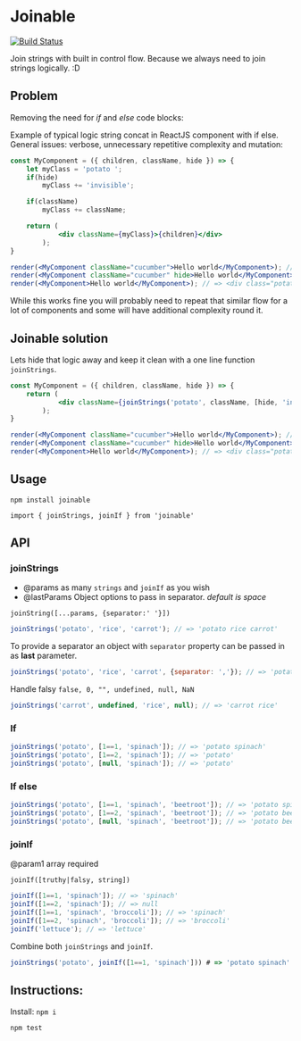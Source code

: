 # Joinable

[![Build Status](https://travis-ci.org/rkotze/joinable.svg?branch=master)](https://travis-ci.org/rkotze/joinable)

Join strings with built in control flow. Because we always need to join strings logically. :D

## Problem

Removing the need for _if_ and _else_ code blocks:

Example of typical logic string concat in ReactJS component with if else. General issues: verbose, unnecessary repetitive complexity and mutation:

```jsx
const MyComponent = ({ children, className, hide }) => {
	let myClass = 'potato ';
	if(hide)
		myClass += 'invisible';

	if(className)
		myClass += className;

	return (
			<div className={myClass}>{children}</div>
		);
}

render(<MyComponent className="cucumber">Hello world</MyComponent>); // => <div class="potato cucumber">Hello world</div>
render(<MyComponent className="cucumber" hide>Hello world</MyComponent>); // => <div class="potato invisible cucumber">Hello world</div>
render(<MyComponent>Hello world</MyComponent>); // => <div class="potato undefined">Hello world</div>
```

While this works fine you will probably need to repeat that similar flow for a lot of components and some will have additional complexity round it.

## Joinable solution

Lets hide that logic away and keep it clean with a one line function `joinStrings`.

```jsx
const MyComponent = ({ children, className, hide }) => {
	return (
			<div className={joinStrings('potato', className, [hide, 'invisible'])}>{children}</div>
		);
}

render(<MyComponent className="cucumber">Hello world</MyComponent>); // => <div class="potato cucumber">Hello world</div>
render(<MyComponent className="cucumber" hide>Hello world</MyComponent>); // => <div class="potato invisible cucumber">Hello world</div>
render(<MyComponent>Hello world</MyComponent>); // => <div class="potato">Hello world</div>
```

## Usage

`npm install joinable`

`import { joinStrings, joinIf } from 'joinable'`

## API

### joinStrings

- @params as many `strings` and `joinIf` as you wish
- @lastParams Object options to pass in separator. _default is space_

`joinString([...params, {separator:' '}])`

```JavaScript
joinStrings('potato', 'rice', 'carrot'); // => 'potato rice carrot'
```

To provide a separator an object with `separator` property can be passed in as **last** parameter.

```JavaScript
joinStrings('potato', 'rice', 'carrot', {separator: ','}); // => 'potato,rice,carrot'
```

Handle falsy `false, 0, "", undefined, null, NaN`

```JavaScript
joinStrings('carrot', undefined, 'rice', null); // => 'carrot rice'
```

### If

```JavaScript
joinStrings('potato', [1==1, 'spinach']); // => 'potato spinach'
joinStrings('potato', [1==2, 'spinach']); // => 'potato'
joinStrings('potato', [null, 'spinach']); // => 'potato'
```

### If else

```JavaScript
joinStrings('potato', [1==1, 'spinach', 'beetroot']); // => 'potato spinach'
joinStrings('potato', [1==2, 'spinach', 'beetroot']); // => 'potato beetroot'
joinStrings('potato', [null, 'spinach', 'beetroot']); // => 'potato beetroot'
```

### joinIf

@param1 array required

`joinIf([truthy|falsy, string])`

```JavaScript
joinIf([1==1, 'spinach']); // => 'spinach'
joinIf([1==2, 'spinach']); // => null
joinIf([1==1, 'spinach', 'broccoli']); // => 'spinach'
joinIf([1==2, 'spinach', 'broccoli']); // => 'broccoli'
joinIf('lettuce'); // => 'lettuce'
```

Combine both `joinStrings` and `joinIf`.

```JavaScript
joinStrings('potato', joinIf([1==1, 'spinach'])) # => 'potato spinach'
```

## Instructions:

Install: `npm i`

`npm test`
